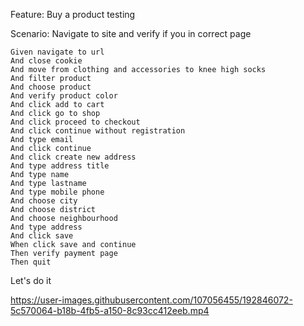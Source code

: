 


Feature: Buy a product testing

  Scenario: Navigate to site and verify if you in correct page

    Given navigate to url
    And close cookie
    And move from clothing and accessories to knee high socks
    And filter product
    And choose product
    And verify product color
    And click add to cart
    And click go to shop
    And click proceed to checkout
    And click continue without registration
    And type email
    And click continue
    And click create new address
    And type address title
    And type name
    And type lastname
    And type mobile phone
    And choose city
    And choose district
    And choose neighbourhood
    And type address
    And click save
    When click save and continue
    Then verify payment page
    Then quit


Let's do it

https://user-images.githubusercontent.com/107056455/192846072-5c570064-b18b-4fb5-a150-8c93cc412eeb.mp4
